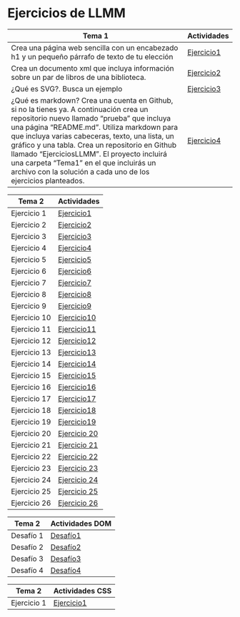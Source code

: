 # Ejercicios de LLMM

Tema 1 | Actividades
---------------------------------- | -----------------------------------
Crea una página web sencilla con un encabezado h1 y un pequeño párrafo de texto de tu elección | [Ejercicio1](tema1/ej1.html)
Crea un documento xml que incluya información sobre un par de libros de una biblioteca. | [Ejercicio2](tema1/ej2.xml)
¿Qué es SVG?. Busca un ejemplo | [Ejercicio3](tema1/ej3.html)
¿Qué es markdown? Crea una cuenta en Github, si no la tienes ya. A continuación crea un repositorio nuevo llamado “prueba” que incluya una página “README.md”. Utiliza markdown para que incluya varias cabeceras, texto, una lista, un gráfico y una tabla.  Crea un repositorio en Github llamado “EjerciciosLLMM”. El proyecto incluirá una carpeta “Tema1” en el que incluirás un archivo con la solución a cada uno de los ejercicios planteados. | [Ejercicio4](tema1/ej4/README.md)


Tema 2 | Actividades
---------------------------------- | -----------------------------------
Ejercicio 1 | [Ejercicio1](tema2/ej1.html)
Ejercicio 2 | [Ejercicio2](tema2/ej2.html)
Ejercicio 3 | [Ejercicio3](tema2/ej3.html)
Ejercicio 4 | [Ejercicio4](tema2/ej4.html)
Ejercicio 5 | [Ejercicio5](tema2/ej5)
Ejercicio 6 | [Ejercicio6](tema2/ejercicio6)
Ejercicio 7 | [Ejercicio7](tema2/ejercicio7)
Ejercicio 8 | [Ejercicio8](tema2/ej8.html)
Ejercicio 9 | [Ejercicio9](tema2/ejercicio9)
Ejercicio 10 | [Ejercicio10](tema2/ejercicio10)
Ejercicio 11 | [Ejercicio11](tema2/ejercicio11)
Ejercicio 12 | [Ejercicio12](tema2/ejercicio12)
Ejercicio 13 | [Ejercicio13](tema2/ejercicio13)
Ejercicio 14 | [Ejercicio14](tema2/ejercicio14)
Ejercicio 15 | [Ejercicio15](tema2/ejercicio15)
Ejercicio 16 | [Ejercicio16](tema2/ejercicio16)
Ejercicio 17 | [Ejercicio17](tema2/ejercicio17)
Ejercicio 18 | [Ejercicio18](tema2/ejercicio18)
Ejercicio 19 | [Ejercicio19](tema2/ejercicio19)
Ejercicio 20 | [Ejercicio 20](tema2/ejercicio20)
Ejercicio 21 | [Ejercicio 21](tema2/ejercicio21)
Ejercicio 22 | [Ejercicio 22](tema2/ejercicio22)
Ejercicio 23 | [Ejercicio 23](tema2/ejercicio23/ejercicio23.html)
Ejercicio 24 | [Ejercicio 24](tema2/ejercicio24/ejercicio24.html)
Ejercicio 25 | [Ejercicio 25](tema2/ejercicio25/ejercicio25.html)
Ejercicio 26 | [Ejercicio 26](tema2/ejercicio26)

Tema 2 | Actividades DOM
---------------------------------- | -----------------------------------
Desafío 1 | [Desafío1](tema2/DOM/desafioDOM1.html)
Desafío 2 | [Desafío2](tema2/DOM/desafioDOM2.html)
Desafío 3 | [Desafío3](tema2/DOM/desafioDOM3.html)
Desafío 4 | [Desafío4](tema2/DOM/desafioDOM4.html)

Tema 2 | Actividades CSS
---------------------------------- | -----------------------------------
Ejercicio 1 | [Ejercicio1](tema2/ejerciciosCSS/ejercicio1)
